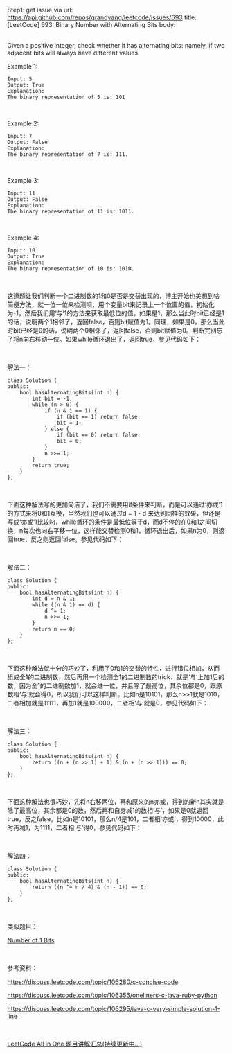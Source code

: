 Step1: get issue via url: https://api.github.com/repos/grandyang/leetcode/issues/693 
 title:[LeetCode] 693. Binary Number with Alternating Bits 
 body:  
  

Given a positive integer, check whether it has alternating bits: namely, if two adjacent bits will always have different values.

Example 1:
    
    
    Input: 5
    Output: True
    Explanation:
    The binary representation of 5 is: 101
    

 

Example 2:
    
    
    Input: 7
    Output: False
    Explanation:
    The binary representation of 7 is: 111.
    

 

Example 3:
    
    
    Input: 11
    Output: False
    Explanation:
    The binary representation of 11 is: 1011.
    

 

Example 4:
    
    
    Input: 10
    Output: True
    Explanation:
    The binary representation of 10 is: 1010.
    

 

这道题让我们判断一个二进制数的1和0是否是交替出现的，博主开始也美想到啥简便方法，就一位一位来检测呗，用个变量bit来记录上一个位置的值，初始化为-1，然后我们用‘与’1的方法来获取最低位的值，如果是1，那么当此时bit已经是1的话，说明两个1相邻了，返回false，否则bit赋值为1。同理，如果是0，那么当此时bit已经是0的话，说明两个0相邻了，返回false，否则bit赋值为0。判断完别忘了将n向右移动一位。如果while循环退出了，返回true，参见代码如下：

 

解法一：
    
    
    class Solution {
    public:
        bool hasAlternatingBits(int n) {
            int bit = -1;
            while (n > 0) {
                if (n & 1 == 1) {
                    if (bit == 1) return false;
                    bit = 1;
                } else {
                    if (bit == 0) return false;
                    bit = 0;
                }
                n >>= 1;
            }
            return true;
        }
    };

 

下面这种解法写的更加简洁了，我们不需要用if条件来判断，而是可以通过‘亦或’1的方式来将0和1互换，当然我们也可以通过d = 1 - d 来达到同样的效果，但还是写成‘亦或’1比较叼，while循环的条件是最低位等于d，而d不停的在0和1之间切换，n每次也向右平移一位，这样能交替检测0和1，循环退出后，如果n为0，则返回true，反之则返回false，参见代码如下：

 

解法二：
    
    
    class Solution {
    public:
        bool hasAlternatingBits(int n) {
            int d = n & 1;
            while ((n & 1) == d) {
                d ^= 1;
                n >>= 1;
            }
            return n == 0;
        }
    };

 

下面这种解法就十分的巧妙了，利用了0和1的交替的特性，进行错位相加，从而组成全1的二进制数，然后再用一个检测全1的二进制数的trick，就是‘与’上加1后的数，因为全1的二进制数加1，就会进一位，并且除了最高位，其余位都是0，跟原数相‘与’就会得0，所以我们可以这样判断。比如n是10101，那么n>>1就是1010，二者相加就是11111，再加1就是100000，二者相‘与’就是0，参见代码如下：

 

解法三：
    
    
    class Solution {
    public:
        bool hasAlternatingBits(int n) {
            return ((n + (n >> 1) + 1) & (n + (n >> 1))) == 0;
        }
    };

 

下面这种解法也很巧妙，先将n右移两位，再和原来的n亦或，得到的新n其实就是除了最高位，其余都是0的数，然后再和自身减1的数相‘与’，如果是0就返回true，反之false。比如n是10101，那么n/4是101，二者相‘亦或’，得到10000，此时再减1，为1111，二者相‘与’得0，参见代码如下：

 

解法四：
    
    
    class Solution {
    public:
        bool hasAlternatingBits(int n) {
            return ((n ^= n / 4) & (n - 1)) == 0;
        }
    };

 

类似题目：

[Number of 1 Bits](http://www.cnblogs.com/grandyang/p/4325432.html)

 

参考资料：

<https://discuss.leetcode.com/topic/106280/c-concise-code>

<https://discuss.leetcode.com/topic/106356/oneliners-c-java-ruby-python> 

<https://discuss.leetcode.com/topic/106295/java-c-very-simple-solution-1-line>

 

[LeetCode All in One 题目讲解汇总(持续更新中...)](http://www.cnblogs.com/grandyang/p/4606334.html) 
